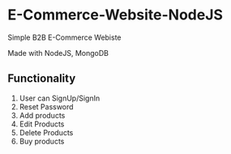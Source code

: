 # E-Commerce-Website-NodeJS
Simple B2B E-Commerce Webiste

Made with NodeJS, MongoDB

## Functionality
1. User can SignUp/SignIn
2. Reset Password
3. Add products
4. Edit Products
5. Delete Products
6. Buy products


